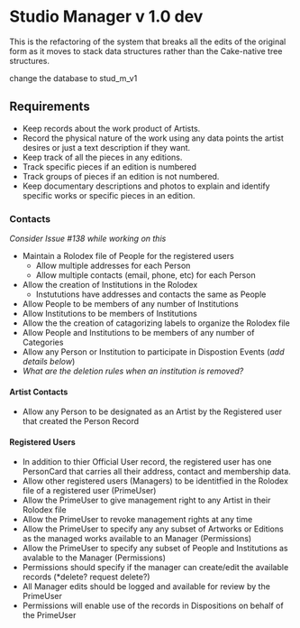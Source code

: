 # Studio Manager v 1.0 dev

This is the refactoring of the system that breaks all the edits of the 
original form as it moves to stack data structures rather than the 
Cake-native tree structures.

change the database to stud_m_v1

## Requirements

- Keep records about the work product of Artists. 
- Record the physical nature of the work using any data points the artist desires or just a text description if they want.
- Keep track of all the pieces in any editions.
- Track specific pieces if an edition is numbered
- Track groups of pieces if an edition is not numbered.
- Keep documentary descriptions and photos to explain and identify specific works or specific pieces in an edition.
### Contacts
*Consider Issue #138 while working on this*

- Maintain a Rolodex file of People for the registered users
  - Allow multiple addresses for each Person
  - Allow multiple contacts (email, phone, etc) for each Person
- Allow the creation of Institutions in the Rolodex
  - Instututions have addresses and contacts the same as People
- Allow People to be members of any number of Institutions
- Allow Institutions to be members of Institutions
- Allow the the creation of catagorizing labels to organize the Rolodex file
- Allow People and Institutions to be members of any number of Categories
- Allow any Person or Institution to participate in Dispostion Events (*add details below*)
- *What are the deletion rules when an institution is removed?*
#### Artist Contacts
- Allow any Person to be designated as an Artist by the Registered user that created the Person Record
#### Registered Users
- In addition to thier Official User record, the registered user has one PersonCard that carries all their address, contact and membership data.
- Allow other registered users (Managers) to be identitfied in the Rolodex file of a registered user (PrimeUser)
- Allow the PrimeUser to give management right to any Artist in their Rolodex file
- Allow the PrimeUser to revoke management rights at any time
- Allow the PrimeUser to specify any any subset of Artworks or Editions as the managed works available to an Manager (Permissions)
- Allow the PrimeUser to specify any subset of People and Institutions as avalable to the Manager (Permissions)
- Permissions should specify if the manager can create/edit the available records (*delete? request delete?)
- All Manager edits should be logged and available for review by the PrimeUser
- Permissions will enable use of the records in Dispositions on behalf of the PrimeUser

